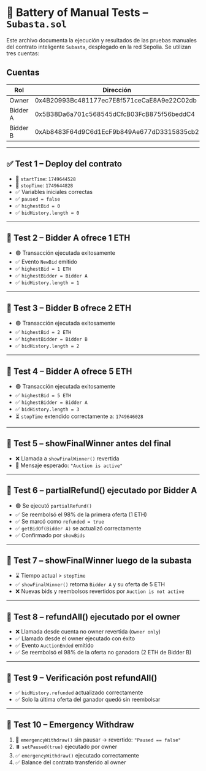 # 🧪 Battery of Manual Tests – `Subasta.sol`

Este archivo documenta la ejecución y resultados de las pruebas manuales del contrato inteligente `Subasta`, desplegado en la red Sepolia. Se utilizan tres cuentas:

## Cuentas

| Rol       | Dirección                                                 |
|-----------|-----------------------------------------------------------|
| Owner     | 0x4B20993Bc481177ec7E8f571ceCaE8A9e22C02db                |
| Bidder A  | 0x5B38Da6a701c568545dCfcB03FcB875f56beddC4                |
| Bidder B  | 0xAb8483F64d9C6d1EcF9b849Ae677dD3315835cb2                |

---

## ✅ Test 1 – Deploy del contrato

- 📌 `startTime`: `1749644528`
- 📌 `stopTime`: `1749644828`
- ✅ Variables iniciales correctas
- ✅ `paused = false`
- ✅ `highestBid = 0`
- ✅ `bidHistory.length = 0`

---

## 🧪 Test 2 – Bidder A ofrece 1 ETH

- 🟢 Transacción ejecutada exitosamente
- ✅ Evento `NewBid` emitido
- ✅ `highestBid = 1 ETH`
- ✅ `highestBidder = Bidder A`
- ✅ `bidHistory.length = 1`

---

## 🧪 Test 3 – Bidder B ofrece 2 ETH

- 🟢 Transacción ejecutada exitosamente
- ✅ `highestBid = 2 ETH`
- ✅ `highestBidder = Bidder B`
- ✅ `bidHistory.length = 2`

---

## 🧪 Test 4 – Bidder A ofrece 5 ETH

- 🟢 Transacción ejecutada exitosamente
- ✅ `highestBid = 5 ETH`
- ✅ `highestBidder = Bidder A`
- ✅ `bidHistory.length = 3`
- ⏳ `stopTime` extendido correctamente a: `1749646028`

---

## 🧪 Test 5 – showFinalWinner antes del final

- ❌ Llamada a `showFinalWinner()` revertida
- 🛑 Mensaje esperado: `"Auction is active"`

---

## 🧪 Test 6 – partialRefund() ejecutado por Bidder A

- 🟢 Se ejecutó `partialRefund()`
- ✅ Se reembolsó el 98% de la primera oferta (1 ETH)
- ✅ Se marcó como `refunded = true`
- ✅ `getBidOf(Bidder A)` se actualizó correctamente
- ✅ Confirmado por `showBids`

---

## 🧪 Test 7 – showFinalWinner luego de la subasta

- ⌛ Tiempo actual > `stopTime`
- ✅ `showFinalWinner()` retorna `Bidder A` y su oferta de 5 ETH
- ❌ Nuevas bids y reembolsos revertidos por `Auction is not active`

---

## 🧪 Test 8 – refundAll() ejecutado por el owner

- ❌ Llamada desde cuenta no owner revertida (`Owner only`)
- ✅ Llamado desde el owner ejecutado con éxito
- ✅ Evento `AuctionEnded` emitido
- ✅ Se reembolsó el 98% de la oferta no ganadora (2 ETH de Bidder B)

---

## 🧪 Test 9 – Verificación post refundAll()

- ✅ `bidHistory.refunded` actualizado correctamente
- ✅ Solo la última oferta del ganador quedó sin reembolsar

---

## 🧪 Test 10 – Emergency Withdraw

1. 🔐 `emergencyWithdraw()` sin pausar → revertido: `"Paused == false"`
2. ⏸️ `setPaused(true)` ejecutado por owner
3. ✅ `emergencyWithdraw()` ejecutado correctamente
4. ✅ Balance del contrato transferido al owner
